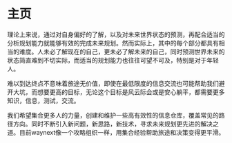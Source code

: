 # 主页





理论上来说，通过对自身偏好的了解，以及对未来世界状态的预测，再配合适当的分析规划能力就能够有效的完成未来规划。然而实际上，其中的每个部分都具有相当的难度。人未必了解现在的自己，更未必了解未来的自己，同时预测世界未来的状态简直难到不切实际，而适当的规划能力也往往可望不可及，特别是对于年轻人。

难以到达终点不意味着旅途无价值，即使在最低限度的信息交流也可能帮助我们避开大坑，而想要更高的目标，无论这个目标是风云际会或是安心躺平，都需要更多知识，信息，测试，交流。

我们希望集合更多人的力量，创建和维护一些高有效性的信息仓库，覆盖常见的路径方向。同时不断引入新问题，新思路，新技术，寻求未来规划更先进的解决之道。目前waynext像一个攻略组织一样，用集合经验帮助旅途和决策变得更平滑。